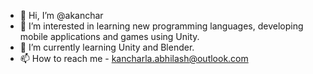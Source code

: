 - 👋 Hi, I’m @akanchar
- 👀 I’m interested in learning new programming languages, developing mobile applications and games using Unity.
- 🌱 I’m currently learning Unity and Blender.
- 📫 How to reach me - kancharla.abhilash@outlook.com

<!---
akanchar/akanchar is a ✨ special ✨ repository because its `README.md` (this file) appears on your GitHub profile.
You can click the Preview link to take a look at your changes.
--->

